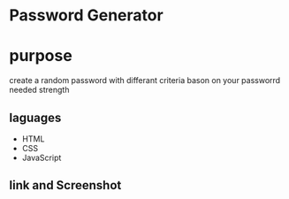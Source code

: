 # Password Generator

# purpose
create a random password with differant criteria bason on your passworrd needed strength

## laguages
* HTML
* CSS
* JavaScript

## link and Screenshot

